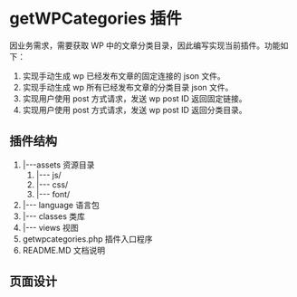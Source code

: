 # getWPCategories 插件 #
因业务需求，需要获取 WP 中的文章分类目录，因此编写实现当前插件。功能如下：

1. 实现手动生成 wp 已经发布文章的固定连接的 json 文件。
2. 实现手动生成 wp 所有已经发布文章的分类目录 json 文件。
3. 实现用户使用 post 方式请求，发送 wp post ID 返回固定链接。
4. 实现用户使用 post 方式请求，发送 wp post ID 返回分类目录。

## 插件结构 ##

1. |---assets 资源目录
	1. |--- js/
	2. |--- css/
	3. |--- font/
2. |--- language 语言包
3. |--- classes 类库
4. |--- views 视图
5. getwpcategories.php 插件入口程序
6. README.MD 文档说明




## 页面设计 ##






